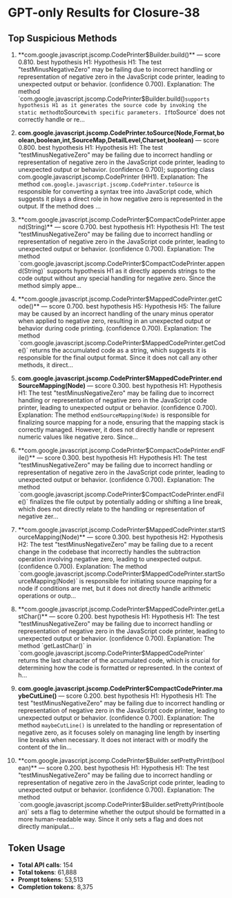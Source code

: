 # GPT-only Results for Closure-38

## Top Suspicious Methods

1. **com.google.javascript.jscomp.CodePrinter$Builder.build()** — score 0.810. best hypothesis H1: Hypothesis H1: The test "testMinusNegativeZero" may be failing due to incorrect handling or representation of negative zero in the JavaScript code printer, leading to unexpected output or behavior. (confidence 0.700).
    Explanation: The method `com.google.javascript.jscomp.CodePrinter$Builder.build()` supports hypothesis H1 as it generates the source code by invoking the static method `toSource` with specific parameters. If `toSource` does not correctly handle or re...

2. **com.google.javascript.jscomp.CodePrinter.toSource(Node,Format,boolean,boolean,int,SourceMap,DetailLevel,Charset,boolean)** — score 0.800. best hypothesis H1: Hypothesis H1: The test "testMinusNegativeZero" may be failing due to incorrect handling or representation of negative zero in the JavaScript code printer, leading to unexpected output or behavior. (confidence 0.700); supporting class com.google.javascript.jscomp.CodePrinter (HH1).
    Explanation: The method `com.google.javascript.jscomp.CodePrinter.toSource` is responsible for converting a syntax tree into JavaScript code, which suggests it plays a direct role in how negative zero is represented in the output. If the method does ...

3. **com.google.javascript.jscomp.CodePrinter$CompactCodePrinter.append(String)** — score 0.700. best hypothesis H1: Hypothesis H1: The test "testMinusNegativeZero" may be failing due to incorrect handling or representation of negative zero in the JavaScript code printer, leading to unexpected output or behavior. (confidence 0.700).
    Explanation: The method `com.google.javascript.jscomp.CodePrinter$CompactCodePrinter.append(String)` supports hypothesis H1 as it directly appends strings to the code output without any special handling for negative zero. Since the method simply appe...

4. **com.google.javascript.jscomp.CodePrinter$MappedCodePrinter.getCode()** — score 0.700. best hypothesis H5: Hypothesis H5: The failure may be caused by an incorrect handling of the unary minus operator when applied to negative zero, resulting in an unexpected output or behavior during code printing. (confidence 0.700).
    Explanation: The method `com.google.javascript.jscomp.CodePrinter$MappedCodePrinter.getCode()` returns the accumulated code as a string, which suggests it is responsible for the final output format. Since it does not call any other methods, it direct...

5. **com.google.javascript.jscomp.CodePrinter$MappedCodePrinter.endSourceMapping(Node)** — score 0.300. best hypothesis H1: Hypothesis H1: The test "testMinusNegativeZero" may be failing due to incorrect handling or representation of negative zero in the JavaScript code printer, leading to unexpected output or behavior. (confidence 0.700).
    Explanation: The method `endSourceMapping(Node)` is responsible for finalizing source mapping for a node, ensuring that the mapping stack is correctly managed. However, it does not directly handle or represent numeric values like negative zero. Since...

6. **com.google.javascript.jscomp.CodePrinter$CompactCodePrinter.endFile()** — score 0.300. best hypothesis H1: Hypothesis H1: The test "testMinusNegativeZero" may be failing due to incorrect handling or representation of negative zero in the JavaScript code printer, leading to unexpected output or behavior. (confidence 0.700).
    Explanation: The method `com.google.javascript.jscomp.CodePrinter$CompactCodePrinter.endFile()` finalizes the file output by potentially adding or shifting a line break, which does not directly relate to the handling or representation of negative zer...

7. **com.google.javascript.jscomp.CodePrinter$MappedCodePrinter.startSourceMapping(Node)** — score 0.300. best hypothesis H2: Hypothesis H2: The test "testMinusNegativeZero" may be failing due to a recent change in the codebase that incorrectly handles the subtraction operation involving negative zero, leading to unexpected output. (confidence 0.700).
    Explanation: The method `com.google.javascript.jscomp.CodePrinter$MappedCodePrinter.startSourceMapping(Node)` is responsible for initiating source mapping for a node if conditions are met, but it does not directly handle arithmetic operations or outp...

8. **com.google.javascript.jscomp.CodePrinter$MappedCodePrinter.getLastChar()** — score 0.200. best hypothesis H1: Hypothesis H1: The test "testMinusNegativeZero" may be failing due to incorrect handling or representation of negative zero in the JavaScript code printer, leading to unexpected output or behavior. (confidence 0.700).
    Explanation: The method `getLastChar()` in `com.google.javascript.jscomp.CodePrinter$MappedCodePrinter` returns the last character of the accumulated code, which is crucial for determining how the code is formatted or represented. In the context of h...

9. **com.google.javascript.jscomp.CodePrinter$CompactCodePrinter.maybeCutLine()** — score 0.200. best hypothesis H1: Hypothesis H1: The test "testMinusNegativeZero" may be failing due to incorrect handling or representation of negative zero in the JavaScript code printer, leading to unexpected output or behavior. (confidence 0.700).
    Explanation: The method `maybeCutLine()` is unrelated to the handling or representation of negative zero, as it focuses solely on managing line length by inserting line breaks when necessary. It does not interact with or modify the content of the lin...

10. **com.google.javascript.jscomp.CodePrinter$Builder.setPrettyPrint(boolean)** — score 0.200. best hypothesis H1: Hypothesis H1: The test "testMinusNegativeZero" may be failing due to incorrect handling or representation of negative zero in the JavaScript code printer, leading to unexpected output or behavior. (confidence 0.700).
    Explanation: The method `com.google.javascript.jscomp.CodePrinter$Builder.setPrettyPrint(boolean)` sets a flag to determine whether the output should be formatted in a more human-readable way. Since it only sets a flag and does not directly manipulat...


## Token Usage

- **Total API calls**: 154
- **Total tokens**: 61,888
- **Prompt tokens**: 53,513
- **Completion tokens**: 8,375
